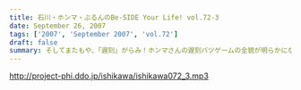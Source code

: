 ```yaml
---
title: 石川・ホンマ・ぶるんのBe-SIDE Your Life! vol.72-3
date: September 26, 2007
tags: ['2007', 'September 2007', 'vol.72']
draft: false
summary: そしてまたもや、「遅刻」がらみ！ホンマさんの遅刻バツゲームの全貌が明らかになっていくゾ！こちらのゲームに関してはご意見をまだまだ募集中ですんでよろしくです。次回配信分は、コーナーもやる予定ですんで秋のビーサイもよろしくです。NAMAE
---
```


http://project-phi.ddo.jp/ishikawa/ishikawa072_3.mp3